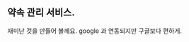 약속 관리 서비스.
----------------------------------------------------
재미난 것을 만들어 볼께요.
google 과 연동되지만 구글보다 편하게.